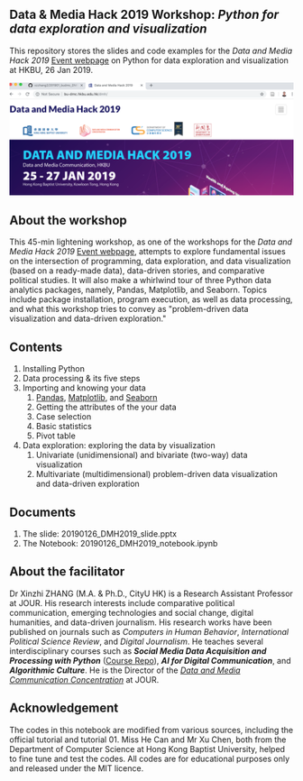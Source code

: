 ## Data & Media Hack 2019 Workshop: *Python for data exploration and visualization*

This repository stores the slides and code examples for the *Data and Media Hack 2019* [Event webpage](http://bu-dmc.hkbu.edu.hk) on Python for data exploration and visualization at HKBU, 26 Jan 2019.

![DMH poster](DMHpngcover_2019.png)

## About the workshop
This 45-min lightening workshop, as one of the workshops for the *Data and Media Hack 2019* [Event webpage](http://bu-dmc.hkbu.edu.hk), attempts to explore fundamental issues on the intersection of programming, data exploration, and data visualization (based on a ready-made data), data-driven stories, and comparative political studies. It will also make a whirlwind tour of three Python data analytics packages, namely, Pandas, Matplotlib, and Seaborn. Topics include package installation, program execution, as well as data processing, and what this workshop tries to convey as "problem-driven data visualization and data-driven  exploration."

## Contents ##
1. Installing Python
2. Data processing & its five steps  
3. Importing and knowing your data
    1. [Pandas](https://pandas.pydata.org/), [Matplotlib](https://matplotlib.org/), and [Seaborn](https://seaborn.pydata.org/)
    2. Getting the attributes of the your data
    3. Case selection
    4. Basic statistics
    5. Pivot table
4. Data exploration: exploring the data by visualization
    1. Univariate (unidimensional) and bivariate (two-way) data visualization
    2. Multivariate (multidimensional) problem-driven data visualization and data-driven exploration

## Documents
1. The slide: 20190126_DMH2019_slide.pptx
2. The Notebook: 20190126_DMH2019_notebook.ipynb

## About the facilitator
Dr Xinzhi ZHANG (M.A. & Ph.D., CityU HK) is a Research Assistant Professor at JOUR. His research interests include comparative political communication, emerging technologies and social change, digital humanities, and data-driven journalism. His research works have been published on journals such as *Computers in Human Behavior*, *International Political Science Review*, and *Digital Journalism*. He teaches several interdisciplinary courses such as ***Social Media Data Acquisition and Processing with Python*** ([Course Repo](https://github.com/xzzhang2/201819A_cityu_com5507)), ***AI for Digital Communication***, and ***Algorithmic Culture***. He is the Director of the *[Data and Media Communication Concentration](http://bu-dmc.hkbu.edu.hk/)* at JOUR.

## Acknowledgement  
The codes in this notebook are modified from various sources, including the official tutorial and tutorial 01. Miss He Can and Mr Xu Chen, both from the Department of Computer Science at Hong Kong Baptist University, helped to fine tune and test the codes. All codes are for educational purposes only and released under the MIT licence.
